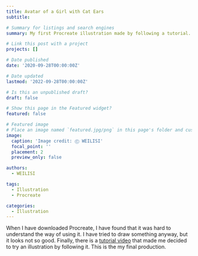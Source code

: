 ```yaml
---
title: Avatar of a Girl with Cat Ears
subtitle: 

# Summary for listings and search engines
summary: My first Procreate illustration made by following a tutorial.

# Link this post with a project
projects: []

# Date published
date: '2020-09-28T00:00:00Z'

# Date updated
lastmod: '2022-09-28T00:00:00Z'

# Is this an unpublished draft?
draft: false

# Show this page in the Featured widget?
featured: false

# Featured image
# Place an image named `featured.jpg/png` in this page's folder and customize its options here.
image:
  caption: 'Image credit: Ⓒ WEILISI'
  focal_point: ''
  placement: 2
  preview_only: false

authors:
  - WEILISI

tags:
  - Illustration
  - Procreate

categories:
  - Illustration
---
```

When I have downloaded Procreate, I have found that it was hard to understand the way of using it. I have tried to draw something anyway, but it looks not so good. 
Finally, there is a [tutorial video](https://www.bilibili.com/video/BV1zE411C7Py?share_source=copy_web&vd_source=1920fa7f9c47f2879b82846fb2c6f3ba)
that made me decided to try an illustration by following it. This is the my final production.
